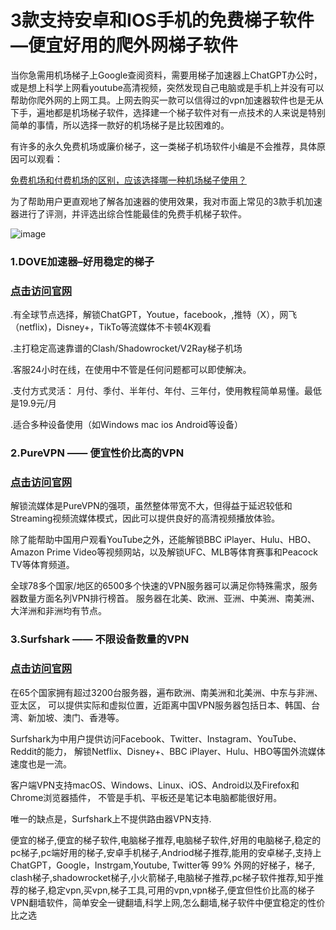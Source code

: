 # 3款支持安卓和IOS手机的免费梯子软件—便宜好用的爬外网梯子软件

当你急需用机场梯子上Google查阅资料，需要用梯子加速器上ChatGPT办公时，或是想上科学上网看youtube高清视频，突然发现自己电脑或是手机上并没有可以帮助你爬外网的上网工具。上网去购买一款可以信得过的vpn加速器软件也是无从下手，遍地都是机场梯子软件，选择建一个梯子软件对有一点技术的人来说是特别简单的事情，所以选择一款好的机场梯子是比较困难的。

有许多的永久免费机场或廉价梯子，这一类梯子机场软件小编是不会推荐，具体原因可以观看：

[免费机场和付费机场的区别，应该选择哪一种机场梯子使用？](https://appletalking.cc/archives/2302)

为了帮助用户更直观地了解各加速器的使用效果，我对市面上常见的3款手机加速器进行了评测，并评选出综合性能最佳的免费手机梯子软件。

![image](https://github.com/user-attachments/assets/9f108732-5c1b-4e8d-b025-47b27ea0f067)

### 1.DOVE加速器–好用稳定的梯子
### [点击访问官网](https://dove8.cc/a.php?alavBTtF8UB)

.有全球节点选择，解锁ChatGPT，Youtue，facebook，,推特（X），网飞（netflix)，Disney+，TikTo等流媒体不卡顿4K观看

.主打稳定高速靠谱的Clash/Shadowrocket/V2Ray梯子机场

.客服24小时在线，在使用中不管是任何问题都可以即使解决。

.支付方式灵活： 月付、季付、半年付、年付、三年付，使用教程简单易懂。最低是19.9元/月

.适合多种设备使用（如Windows mac ios Android等设备）

### 2.PureVPN —— 便宜性价比高的VPN
### [点击访问官网](https://dove8.cc/a.php?alavBTtF8UB)

解锁流媒体是PureVPN的强项，虽然整体带宽不大，但得益于延迟较低和Streaming视频流媒体模式，因此可以提供良好的高清视频播放体验。

除了能帮助中国用户观看YouTube之外，还能解锁BBC iPlayer、Hulu、HBO、Amazon Prime Video等视频网站，以及解锁UFC、MLB等体育赛事和Peacock TV等体育频道。

全球78多个国家/地区的6500多个快速的VPN服务器可以满足你特殊需求，服务器数量方面名列VPN排行榜首。
服务器在北美、欧洲、亚洲、中美洲、南美洲、大洋洲和非洲均有节点。

### 3.Surfshark —— 不限设备数量的VPN
### [点击访问官网](https://dove8.cc/a.php?alavBTtF8UB)

在65个国家拥有超过3200台服务器，遍布欧洲、南美洲和北美洲、中东与非洲、亚太区，
可以提供实际和虚拟位置，近距离中国VPN服务器包括日本、韩国、台湾、新加坡、澳门、香港等。

Surfshark为中用户提供访问Facebook、Twitter、Instagram、YouTube、Reddit的能力，
解锁Netflix、Disney+、BBC iPlayer、Hulu、HBO等国外流媒体速度也是一流。

客户端VPN支持macOS、Windows、Linux、iOS、Android以及Firefox和Chrome浏览器插件，
不管是手机、平板还是笔记本电脑都能很好用。

唯一的缺点是，Surfshark上不提供路由器VPN支持.

便宜的梯子,便宜的梯子软件,电脑梯子推荐,电脑梯子软件,好用的电脑梯子,稳定的pc梯子,pc端好用的梯子,安卓手机梯子,Andriod梯子推荐,能用的安卓梯子,支持上 ChatGPT，Google，Instrgam,Youtube, Twitter等 99% 外网的好梯子，梯子, clash梯子,shadowrocket梯子,小火箭梯子,电脑梯子推荐,pc梯子软件推荐,知乎推荐的梯子,稳定vpn,买vpn,梯子工具,可用的vpn,vpn梯子,便宜但性价比高的梯子VPN翻墙软件，简单安全一键翻墙,科学上网,怎么翻墙,梯子软件中便宜稳定的性价比之选


